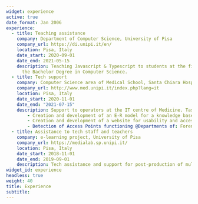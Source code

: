 ```yaml
---
widget: experience
active: true
date_format: Jan 2006
experience:
  - title: Teaching assistance
    company: Department of Computer Science, University of Pisa
    company_url: https://di.unipi.it/en/
    location: Pisa, Italy
    date_start: 2020-09-01
    date_end: 2021-05-15
    description: Teaching Javascript & Typescript to students at the first year of
      the Bachelor Degree in Computer Science. 
  - title: Tech support
    company: Computer Science area of Medical School, Santa Chiara Hospital, Pisa
    company_url: http://www.med.unipi.it/index.php?lang=it
    location: Pisa, Italy
    date_start: 2020-11-01
    date_end: "2021-07-15"
    description: Support to operators at the IT centre of Medicine. Tasks: 
        - Creation and development of an E-R model for a knowledge base of medicinal plants @Pharmacy Department, University of Pisa, with Microsoft Access database. 
        - Creation and development of a website for usability and accessibility of the KB with Microsoft Sharepoint.
        - Detection of Access Points functioning @Departments of: Forensic Medicine, Pathology, Pharmacology and Oncology, University of Pisa
  - title: Assistance to tech staff and teachers
    company: e-learning project, University of Pisa
    company_url: https://medialab.sp.unipi.it/
    location: Pisa, Italy
    date_start: 2018-11-01
    date_end: 2019-09-01
    description: Tech assistance and support for post-production of multimedia content.
widget_id: experience
headless: true
weight: 40
title: Experience
subtitle: 
---
```

